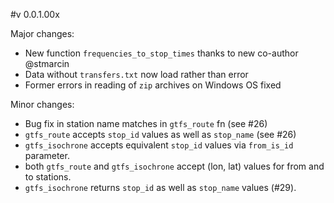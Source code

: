 #v 0.0.1.00x

Major changes:

- New function `frequencies_to_stop_times` thanks to new co-author @stmarcin
- Data without `transfers.txt` now load rather than error
- Former errors in reading of `zip` archives on Windows OS fixed

Minor changes:

- Bug fix in station name matches in `gtfs_route` fn (see #26)
- `gtfs_route` accepts `stop_id` values as well as `stop_name` (see #26)
- `gtfs_isochrone` accepts equivalent `stop_id` values via `from_is_id` parameter.
- both `gtfs_route` and `gtfs_isochrone` accept (lon, lat) values for from and
  to stations.
- `gtfs_isochrone` returns `stop_id` as well as `stop_name` values (#29).

